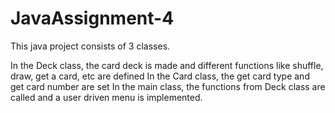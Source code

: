 # JavaAssignment-4
This java project consists of 3 classes.

In the Deck class, the card deck is made and different functions like shuffle, draw, get a card, etc are defined
In the Card class, the get card type and get card number are set
In the main class, the functions from Deck class are called and a user driven menu is implemented.
